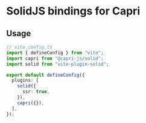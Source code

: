 # SolidJS bindings for Capri

## Usage

```ts
// vite.config.ts
import { defineConfig } from "vite";
import capri from "@capri-js/solid";
import solid from "vite-plugin-solid";

export default defineConfig({
  plugins: [
    solid({
      ssr: true,
    }),
    capri({}),
  ],
});
```
